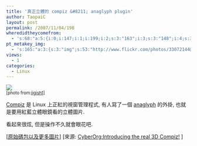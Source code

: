 ```yaml
---
title: '真正立體的 compiz &#8211; anaglyph plugin'
author: TaopaiC
layout: post
permalink: /2007/11/04/198
wheredidtheycomefrom:
  - 's:68:"a:5:{i:0;i:147;i:1;i:199;i:2;s:3:"163";i:3;s:3:"148";i:4;s:3:"168";}";'
pt_metakey_img:
  - 's:165:"a:3:{s:3:"img";s:53:"http://www.flickr.com/photos/33072144@N00/1813501546/";s:3:"alt";s:0:"";s:3:"url";s:53:"http://www.flickr.com/photos/33072144@N00/1813501546/";}";'
views:
  - 1
categories:
  - Linux
---
```

[<img src="http://static.flickr.com/2150/1813501546_46a7ce00ca_d.jpg" border="0" />][1]  
<small>[photo from:<a href="http://www.flickr.com/photos/cyberorg/1813501546/">jigish1</a>]</small>

[Compiz][2] 是 Linux 上正紅的視窗管理程式, 有人寫了一個 [anaglyph][3] 的外掛, 也就是要用紅藍立體眼鏡看的立體圖片.

看起來很炫, 但是操作不久就會眼花吧.

[[原始碼包以及更多圖片][4]] [來源: [CyberOrg:Introducing the real 3D Compiz!][5] ]

 [1]: http://www.flickr.com/photos/33072144@N00/1813501546/ "aglyph2.png"
 [2]: http://zh.wikipedia.org/wiki/Compiz
 [3]: http://en.wikipedia.org/wiki/Anaglyph_image
 [4]: http://wodor.org/anaglyph/
 [5]: http://dev.compiz-fusion.org/%7Ecyberorg/2007/11/01/introducing-the-real-3d-compiz/
